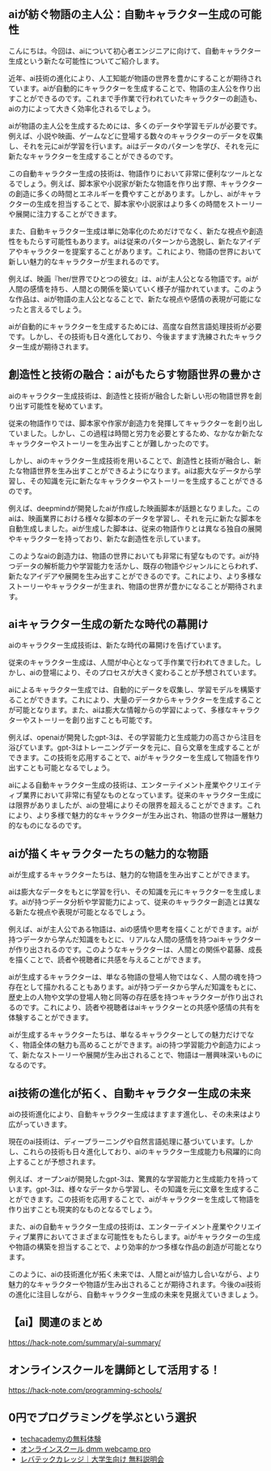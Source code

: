 <!--
title:   【ai】自動キャラクター生成の新時代：ai技術が物語の世界を豊かにする
tags:    AI,Human,text
id:      f1e3ae32d2301d7e4319
private: false
-->


## aiが紡ぐ物語の主人公：自動キャラクター生成の可能性

こんにちは。今回は、aiについて初心者エンジニアに向けて、自動キャラクター生成という新たな可能性についてご紹介します。

近年、ai技術の進化により、人工知能が物語の世界を豊かにすることが期待されています。aiが自動的にキャラクターを生成することで、物語の主人公を作り出すことができるのです。これまで手作業で行われていたキャラクターの創造も、aiの力によって大きく効率化されるでしょう。

aiが物語の主人公を生成するためには、多くのデータや学習モデルが必要です。例えば、小説や映画、ゲームなどに登場する数々のキャラクターのデータを収集し、それを元にaiが学習を行います。aiはデータのパターンを学び、それを元に新たなキャラクターを生成することができるのです。

この自動キャラクター生成の技術は、物語作りにおいて非常に便利なツールとなるでしょう。例えば、脚本家や小説家が新たな物語を作り出す際、キャラクターの創造に多くの時間とエネルギーを費やすことがあります。しかし、aiがキャラクターの生成を担当することで、脚本家や小説家はより多くの時間をストーリーや展開に注力することができます。

また、自動キャラクター生成は単に効率化のためだけでなく、新たな視点や創造性をもたらす可能性もあります。aiは従来のパターンから逸脱し、新たなアイデアやキャラクターを提案することがあります。これにより、物語の世界において新しい魅力的なキャラクターが生まれるのです。

例えば、映画『her/世界でひとつの彼女』は、aiが主人公となる物語です。aiが人間の感情を持ち、人間との関係を築いていく様子が描かれています。このような作品は、aiが物語の主人公となることで、新たな視点や感情の表現が可能になったと言えるでしょう。

aiが自動的にキャラクターを生成するためには、高度な自然言語処理技術が必要です。しかし、その技術も日々進化しており、今後ますます洗練されたキャラクター生成が期待されます。

## 創造性と技術の融合：aiがもたらす物語世界の豊かさ

aiのキャラクター生成技術は、創造性と技術が融合した新しい形の物語世界を創り出す可能性を秘めています。

従来の物語作りでは、脚本家や作家が創造力を発揮してキャラクターを創り出していました。しかし、この過程は時間と労力を必要とするため、なかなか新たなキャラクターやストーリーを生み出すことが難しかったのです。

しかし、aiのキャラクター生成技術を用いることで、創造性と技術が融合し、新たな物語世界を生み出すことができるようになります。aiは膨大なデータから学習し、その知識を元に新たなキャラクターやストーリーを生成することができるのです。

例えば、deepmindが開発したaiが作成した映画脚本が話題となりました。このaiは、映画業界における様々な脚本のデータを学習し、それを元に新たな脚本を自動生成しました。aiが生成した脚本は、従来の物語作りとは異なる独自の展開やキャラクターを持っており、新たな創造性を示しています。

このようなaiの創造力は、物語の世界においても非常に有望なものです。aiが持つデータの解析能力や学習能力を活かし、既存の物語やジャンルにとらわれず、新たなアイデアや展開を生み出すことができるのです。これにより、より多様なストーリーやキャラクターが生まれ、物語の世界が豊かになることが期待されます。

## aiキャラクター生成の新たな時代の幕開け

aiのキャラクター生成技術は、新たな時代の幕開けを告げています。

従来のキャラクター生成は、人間が中心となって手作業で行われてきました。しかし、aiの登場により、そのプロセスが大きく変わることが予想されています。

aiによるキャラクター生成では、自動的にデータを収集し、学習モデルを構築することができます。これにより、大量のデータからキャラクターを生成することが可能となります。また、aiは膨大な情報からの学習によって、多様なキャラクターやストーリーを創り出すことも可能です。

例えば、openaiが開発したgpt-3は、その学習能力と生成能力の高さから注目を浴びています。gpt-3はトレーニングデータを元に、自ら文章を生成することができます。この技術を応用することで、aiがキャラクターを生成して物語を作り出すことも可能となるでしょう。

aiによる自動キャラクター生成の技術は、エンターテイメント産業やクリエイティブ業界において非常に有望なものとなっています。従来のキャラクター生成には限界がありましたが、aiの登場によりその限界を超えることができます。これにより、より多様で魅力的なキャラクターが生み出され、物語の世界は一層魅力的なものになるのです。

## aiが描くキャラクターたちの魅力的な物語

aiが生成するキャラクターたちは、魅力的な物語を生み出すことができます。

aiは膨大なデータをもとに学習を行い、その知識を元にキャラクターを生成します。aiが持つデータ分析や学習能力によって、従来のキャラクター創造とは異なる新たな視点や表現が可能となるでしょう。

例えば、aiが主人公である物語は、aiの感情や思考を描くことができます。aiが持つデータから学んだ知識をもとに、リアルな人間の感情を持つaiキャラクターが作り出されるのです。このようなキャラクターは、人間との関係や葛藤、成長を描くことで、読者や視聴者に共感を与えることができます。

aiが生成するキャラクターは、単なる物語の登場人物ではなく、人間の魂を持つ存在として描かれることもあります。aiが持つデータから学んだ知識をもとに、歴史上の人物や文学の登場人物と同等の存在感を持つキャラクターが作り出されるのです。これにより、読者や視聴者はaiキャラクターとの共感や感情の共有を体験することができます。

aiが生成するキャラクターたちは、単なるキャラクターとしての魅力だけでなく、物語全体の魅力も高めることができます。aiの持つ学習能力や創造力によって、新たなストーリーや展開が生み出されることで、物語は一層興味深いものになるのです。

## ai技術の進化が拓く、自動キャラクター生成の未来

aiの技術進化により、自動キャラクター生成はますます進化し、その未来はより広がっていきます。

現在のai技術は、ディープラーニングや自然言語処理に基づいています。しかし、これらの技術も日々進化しており、aiのキャラクター生成能力も飛躍的に向上することが予想されます。

例えば、オープンaiが開発したgpt-3は、驚異的な学習能力と生成能力を持っています。gpt-3は、様々なデータから学習し、その知識を元に文章を生成することができます。この技術を応用することで、aiがキャラクターを生成して物語を作り出すことも現実的なものとなるでしょう。

また、aiの自動キャラクター生成の技術は、エンターテイメント産業やクリエイティブ業界においてさまざまな可能性をもたらします。aiがキャラクターの生成や物語の構築を担当することで、より効率的かつ多様な作品の創造が可能となります。

このように、aiの技術進化が拓く未来では、人間とaiが協力し合いながら、より魅力的なキャラクターや物語が生み出されることが期待されます。今後のai技術の進化に注目しながら、自動キャラクター生成の未来を見据えていきましょう。



## 【ai】関連のまとめ
https://hack-note.com/summary/ai-summary/



## オンラインスクールを講師として活用する！
https://hack-note.com/programming-schools/



## 0円でプログラミングを学ぶという選択
- [techacademyの無料体験](//af.moshimo.com/af/c/click?a_id=2612475&amp;p_id=1555&amp;pc_id=2816&amp;pl_id=22706&amp;url=https%3a%2f%2ftechacademy.jp%2fhtmlcss-trial%3futm_source%3dmoshimo%26utm_medium%3daffiliate%26utm_campaign%3dtextad)
- [オンラインスクール dmm webcamp pro](//af.moshimo.com/af/c/click?a_id=2612482&amp;p_id=1363&amp;pc_id=2297&amp;pl_id=39999&amp;guid=on)
- [レバテックカレッジ｜大学生向け 無料説明会](//af.moshimo.com/af/c/click?a_id=4071793&p_id=3198&pc_id=7488&pl_id=41848)
